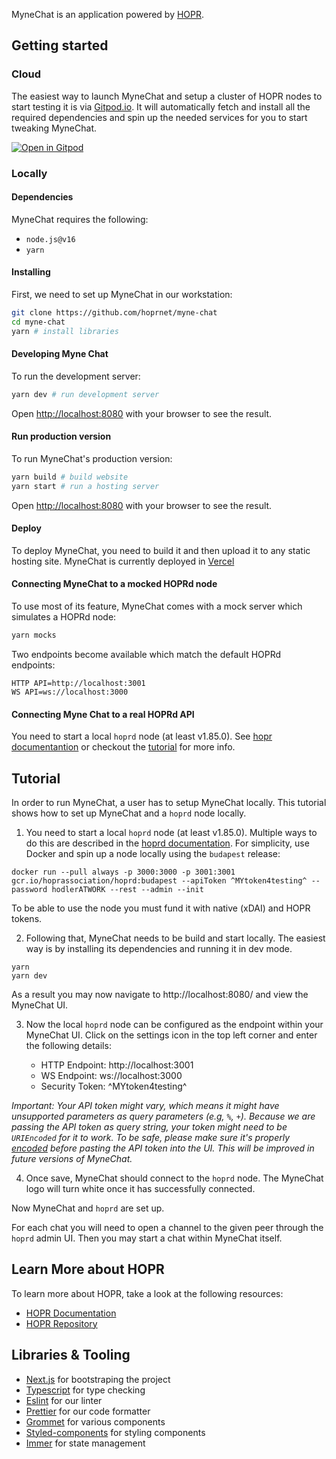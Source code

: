 MyneChat is an application powered by [HOPR](https://github.com/hoprnet/hoprnet).

## Getting started

### Cloud

The easiest way to launch MyneChat and setup a cluster of HOPR nodes to start testing it is via [Gitpod.io](https://gitpod.io). It will automatically fetch and install all the required dependencies and spin up the needed services for you to start tweaking MyneChat.

[![Open in Gitpod](https://gitpod.io/button/open-in-gitpod.svg)](https://gitpod.io/#https://gitpod.io/#https://github.com/hoprnet/myne-chat/tree/docs/getting-started-guide-4)

### Locally

#### Dependencies

MyneChat requires the following:

- `node.js@v16`
- `yarn`

#### Installing

First, we need to set up MyneChat in our workstation:

```bash
git clone https://github.com/hoprnet/myne-chat
cd myne-chat
yarn # install libraries
```

#### Developing Myne Chat

To run the development server:

```bash
yarn dev # run development server
```

Open [http://localhost:8080](http://localhost:8080) with your browser to see the result.

#### Run production version

To run MyneChat's production version:

```bash
yarn build # build website
yarn start # run a hosting server
```

Open [http://localhost:8080](http://localhost:8080) with your browser to see the result.

#### Deploy

To deploy MyneChat, you need to build it and then upload it to any static hosting site. MyneChat is currently deployed in [Vercel](https://vercel.com)

#### Connecting MyneChat to a mocked HOPRd node

To use most of its feature, MyneChat comes with a mock server which simulates a HOPRd node:

```bash
yarn mocks
```

Two endpoints become available which match the default HOPRd endpoints:

```text
HTTP API=http://localhost:3001
WS API=ws://localhost:3000
```

#### Connecting Myne Chat to a real HOPRd API

You need to start a local `hoprd` node (at least v1.85.0).
See [hopr documentantion](https://docs.hoprnet.org/en/latest/src/install-hoprd/index.html) or checkout the [tutorial](#tutorial) for more info.

## Tutorial

In order to run MyneChat, a user has to setup MyneChat locally.
This tutorial shows how to set up MyneChat and a `hoprd` node locally.

1. You need to start a local `hoprd` node (at least v1.85.0). Multiple ways to do this are described in the [hoprd documentation](https://docs.hoprnet.org/en/latest/src/install-hoprd/index.html). For simplicity, use Docker and spin up a node locally using the `budapest` release:

```
docker run --pull always -p 3000:3000 -p 3001:3001 gcr.io/hoprassociation/hoprd:budapest --apiToken ^MYtoken4testing^ --password hodlerATWORK --rest --admin --init
```

To be able to use the node you must fund it with native (xDAI) and HOPR tokens.

2. Following that, MyneChat needs to be build and start locally. The easiest way is by installing its dependencies and running it in dev mode.

```
yarn
yarn dev
```

As a result you may now navigate to http://localhost:8080/ and view the MyneChat UI.

3. Now the local `hoprd` node can be configured as the endpoint within your MyneChat UI. Click on the settings icon in the top left corner and enter the following details:

   - HTTP Endpoint: http://localhost:3001
   - WS Endpoint: ws://localhost:3000
   - Security Token: ^MYtoken4testing^

_Important: Your API token might vary, which means it might have unsupported parameters as query parameters (e.g, `%`, `+`). Because we are passing the API token as query string, your token might need to be `URIEncoded` for it to work. To be safe, please make sure it's properly [encoded](https://www.onlinewebtoolkit.com/url-encode-decode) before pasting the API token into the UI. This will be improved in future versions of MyneChat._

4. Once save, MyneChat should connect to the `hoprd` node. The MyneChat logo will turn white once it has successfully connected.

Now MyneChat and `hoprd` are set up.

For each chat you will need to open a channel to the given peer through the `hoprd` admin UI. Then you may start a chat within MyneChat itself.

## Learn More about HOPR

To learn more about HOPR, take a look at the following resources:

- [HOPR Documentation](https://docs.hoprnet.org/)
- [HOPR Repository](https://github.com/hoprnet/hoprnet)

## Libraries & Tooling

- [Next.js](https://nextjs.org) for bootstraping the project
- [Typescript](https://www.typescriptlang.org/) for type checking
- [Eslint](https://eslint.org/) for our linter
- [Prettier](https://prettier.io/) for our code formatter
- [Grommet](https://v2.grommet.io/) for various components
- [Styled-components](https://styled-components.com/) for styling components
- [Immer](https://immerjs.github.io/immer/) for state management